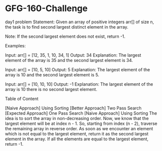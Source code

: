 # GFG-160-Challenge
day1
problem Statement:
Given an array of positive integers arr[] of size n, the task is to find second largest distinct element in the array.

Note: If the second largest element does not exist, return -1.

Examples:

Input: arr[] = [12, 35, 1, 10, 34, 1]
Output: 34
Explanation: The largest element of the array is 35 and the second largest element is 34.

Input: arr[] = [10, 5, 10]
Output: 5
Explanation: The largest element of the array is 10 and the second largest element is 5.

Input: arr[] = [10, 10, 10]
Output: -1
Explanation: The largest element of the array is 10 there is no second largest element.

Table of Content

[Naive Approach] Using Sorting
[Better Approach] Two Pass Search
[Expected Approach] One Pass Search
[Naive Approach] Using Sorting
The idea is to sort the array in non-decreasing order. Now, we know that the largest element will be at index n - 1. So, starting from index (n - 2), traverse the remaining array in reverse order. As soon as we encounter an element which is not equal to the largest element, return it as the second largest element in the array. If all the elements are equal to the largest element, return -1.
